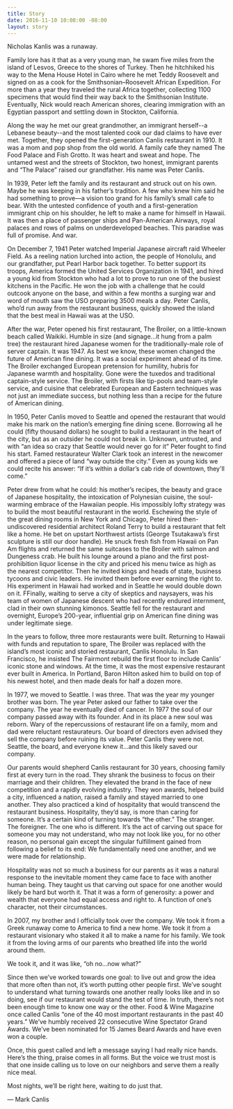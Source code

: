 ```yaml
---
title: Story
date: 2016-11-10 10:08:00 -08:00
layout: story
---
```


<p class="mb5 Display2">Nicholas Kanlis was a runaway.</p>

<p class="mb5 Display2">Family lore has it that as a very young man, he swam five miles from the island of Lesvos, Greece to the shores of Turkey. Then he hitchhiked his way to the Mena House Hotel in Cairo where he met Teddy Roosevelt and signed on as a cook for the Smithsonian–Roosevelt African Expedition. For more than a year they traveled the rural Africa together, collecting 1100 specimens that would find their way back to the Smithsonian Institute. Eventually, Nick would reach American shores, clearing immigration with an Egyptian passport and settling down in Stockton, California.</p>

<p class="mb5 Display2">Along the way he met our great grandmother, an immigrant herself--a Lebanese beauty--and the most talented cook our dad claims to have ever met. Together, they opened the first-generation Canlis restaurant in 1910. It was a mom and pop shop from the old world. A family cafe they named The Food Palace and Fish Grotto. It was heart and sweat and hope. The untamed west and the streets of Stockton, two honest, immigrant parents and “The Palace” raised our grandfather. His name was Peter Canlis.</p>

<p class="mb5 Display2">In 1939, Peter left the family and its restaurant and struck out on his own. Maybe he was keeping in his father’s tradition. A few who knew him said he had something to prove—a vision too grand for his family’s small cafe to bear. With the untested confidence of youth and a first-generation immigrant chip on his shoulder, he left to make a name for himself in Hawaii. It was then a place of passenger ships and Pan-American Airways, royal palaces and rows of palms on underdeveloped beaches. This paradise was full of promise. And war.</p>

<p class="mb5 Display2">On December 7, 1941 Peter watched Imperial Japanese aircraft raid Wheeler Field. As a reeling nation lurched into action, the people of Honolulu, and our grandfather, put Pearl Harbor back together. To better support its troops, America formed the United Services Organization in 1941, and hired a young kid from Stockton who had a lot to prove to run one of the busiest kitchens in the Pacific. He won the job with a challenge that he could outcook anyone on the base, and within a few months a surging war and word of mouth saw the USO preparing 3500 meals a day. Peter Canlis, who’d run away from the restaurant business, quickly showed the island that the best meal in Hawaii was at the USO.</p>

<p class="mb5 Display2">After the war, Peter opened his first restaurant, The Broiler, on a little-known beach called Waikiki. Humble in size (and signage...it hung from a palm tree) the restaurant hired Japanese women for the traditionally-male role of server captain. It was 1947. As best we know, these women changed the future of American fine dining. It was a social experiment ahead of its time. The Broiler exchanged European pretension for humility, hubris for Japanese warmth and hospitality. Gone were the tuxedos and traditional captain-style service. The Broiler, with firsts like tip-pools and team-style service, and cuisine that celebrated European and Eastern techniques was not just an immediate success, but nothing less than a recipe for the future of American dining.</p>

<p class="mb5 Display2">In 1950, Peter Canlis moved to Seattle and opened the restaurant that would make his mark on the nation’s emerging fine dining scene. Borrowing all he could (fifty thousand dollars) he sought to build a restaurant in the heart of the city, but as an outsider he could not break in. Unknown, untrusted, and with “an idea so crazy that Seattle would never go for it” Peter fought to find his start. Famed restaurateur Walter Clark took an interest in the newcomer and offered a piece of land “way outside the city.” Even as young kids we could recite his answer: “If it’s within a dollar’s cab ride of downtown, they'll come.”</p>

<p class="mb5 Display2">Peter drew from what he could: his mother’s recipes, the beauty and grace of Japanese hospitality, the intoxication of Polynesian cuisine, the soul-warming embrace of the Hawaiian people. His impossibly lofty strategy was to build the most beautiful restaurant in the world. Eschewing the style of the great dining rooms in New York and Chicago, Peter hired then-undiscovered residential architect Roland Terry to build a restaurant that felt like a home. He bet on upstart Northwest artists (George Tsutakawa’s first sculpture is still our door handle). He snuck fresh fish from Hawaii on Pan Am flights and returned the same suitcases to the Broiler with salmon and Dungeness crab. He built his lounge around a piano and the first post-prohibition liquor license in the city and priced his menu twice as high as the nearest competitor. Then he invited kings and heads of state, business tycoons and civic leaders. He invited them before ever earning the right to. His experiment in Hawaii had worked and in Seattle he would double down on it. FFinally, waiting to serve a city of skeptics and naysayers, was his team of women of Japanese descent who had recently endured internment, clad in their own stunning kimonos. Seattle fell for the restaurant and overnight, Europe’s 200-year, influential grip on American fine dining was under legitimate siege.</p>

<p class="mb5 Display2">In the years to follow, three more restaurants were built. Returning to Hawaii with funds and reputation to spare, The Broiler was replaced with the island’s most iconic and storied restaurant, Canlis Honolulu.  In San Francisco, he insisted The Fairmont rebuild the first floor to include Canlis’ iconic stone and windows. At the time, it was the most expensive restaurant ever built in America. In Portland, Baron Hilton asked him to build on top of his newest hotel, and then made deals for half a dozen more.</p>

<p class="mb5 Display2">In 1977, we moved to Seattle. I was three. That was the year my younger brother was born. The year Peter asked our father to take over the company. The year he eventually died of cancer. In 1977 the soul of our company passed away with its founder. And in its place a new soul was reborn. Wary of the repercussions of restaurant life on a family, mom and dad were reluctant restaurateurs. Our board of directors even advised they sell the company before ruining its value. Peter Canlis they were not. Seattle, the board, and everyone knew it...and this likely saved our company.</p>

<p class="mb5 Display2">Our parents would shepherd Canlis restaurant for 30 years, choosing family first at every turn in the road. They shrank the business to focus on their marriage and their children. They elevated the brand in the face of new competition and a rapidly evolving industry. They won awards, helped build a city, influenced a nation, raised a family and stayed married to one another. They also practiced a kind of hospitality that would transcend the restaurant business. Hospitality, they’d say, is more than caring for someone. It’s a certain kind of turning towards “the other.” The stranger. The foreigner. The one who is different. It’s the act of carving out space for someone you may not understand, who may not look like you, for no other reason, no personal gain except the singular fulfillment gained from following a belief to its end: We fundamentally need one another, and we were made for relationship.</p>

<p class="mb5 Display2">Hospitality was not so much a business for our parents as it was a natural response to the inevitable moment they came face to face with another human being. They taught us that carving out space for one another would likely be hard but worth it. That it was a form of generosity: a power and wealth that everyone had equal access and right to. A function of one’s character, not their circumstances.</p>

<p class="mb5 Display2">In 2007, my brother and I officially took over the company. We took it from a Greek runaway come to America to find a new home. We took it from a restaurant visionary who staked it all to make a name for his family. We took it from the loving arms of our parents who breathed life into the world around them.  </p>

<p class="mb5 Display2">We took it, and it was like, “oh no...now what?”</p>

<p class="mb5 Display2">Since then we’ve worked towards one goal: to live out and grow the idea that more often than not, it’s worth putting other people first. We’ve sought to understand what turning towards one another really looks like and in so doing, see if our restaurant would stand the test of time. In truth, there’s not been enough time to know one way or the other. Food & Wine Magazine once called Canlis “one of the 40 most important restaurants in the past 40 years.” We’ve humbly received 22 consecutive Wine Spectator Grand Awards. We’ve been nominated for 15 James Beard Awards and have even won a couple.  </p>

<p class="mb5 Display2">Once, this guest called and left a message saying I had really nice hands. Here’s the thing, praise comes in all forms. But the voice we trust most is that one inside calling us to love on our neighbors and serve them a really nice meal.</p>

<p class="mb5 Display2">Most nights, we’ll be right here, waiting to do just that.</p>

<p class="mb5 Display2">— Mark Canlis</p>